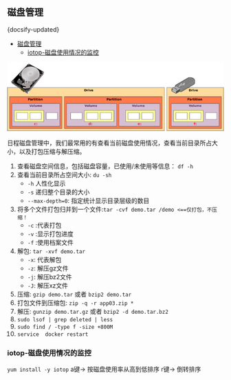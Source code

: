 ## 磁盘管理
{docsify-updated}

- [磁盘管理](#磁盘管理)
	- [iotop-磁盘使用情况的监控](#iotop-磁盘使用情况的监控)


<center><img src="pics/pQEFn.png"></center>

日程磁盘管理中，我们最常用的有查看当前磁盘使用情况，查看当前目录所占大小，以及打包压缩与解压缩。

1. 查看磁盘空间信息，包括磁盘容量，已使用/未使用等信息： `df -h`
2. 查看当前目录所占空间大小: `du -sh`
	+ `-h` 人性化显示
	+ `-s` 递归整个目录的大小
	+ `--max-depth=0`: 指定统计显示目录层级的数目
3. 将多个文件打包归并到一个文件:`tar -cvf demo.tar /demo <==仅打包，不压缩！`
	+ `-c` :代表打包
	+ `-v` :显示打包进度
	+ `-f` :使用档案文件
4. 解包: `tar -xvf demo.tar`
	+ `-x`: 代表解包
	+ `-z`: 解压gz文件
	+ `-j`: 解压bz2文件
	+ `-J`: 解压xz文件
5. 压缩: `gzip demo.tar` 或者 `bzip2 demo.tar`
6. 打包文件到压缩包: `zip -q -r app03.zip *`
7. 解压: `gunzip demo.tar.gz` 或者 `bzip2 -d demo.tar.bz2`
8. `sudo lsof | grep deleted | less`
9. `sudo find / -type f -size +800M`
10. `service  docker restart`
    
### iotop-磁盘使用情况的监控
`yum install -y iotop`
a键-> 按磁盘使用率从高到低排序
r键-> 倒转排序

